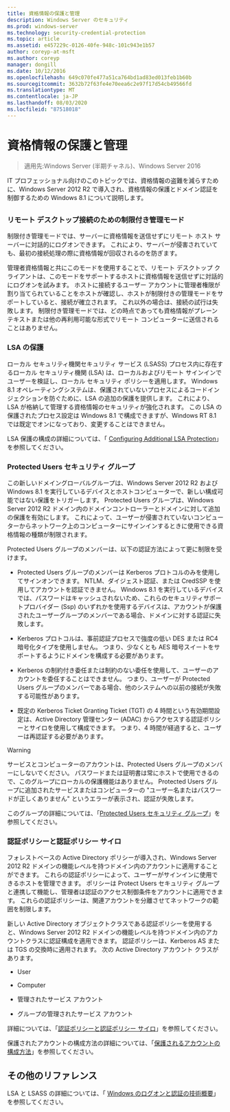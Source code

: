 ```yaml
---
title: 資格情報の保護と管理
description: Windows Server のセキュリティ
ms.prod: windows-server
ms.technology: security-credential-protection
ms.topic: article
ms.assetid: e457229c-0126-40fe-948c-101c943e1b57
author: coreyp-at-msft
ms.author: coreyp
manager: dongill
ms.date: 10/12/2016
ms.openlocfilehash: 649c070fe477a51ca764bd1ad83ed013feb1b60b
ms.sourcegitcommit: 3632b72f63fe4e70eea6c2e97f17d54cb49566fd
ms.translationtype: MT
ms.contentlocale: ja-JP
ms.lasthandoff: 08/03/2020
ms.locfileid: "87518018"
---
```

# <a name="credentials-protection-and-management"></a>資格情報の保護と管理

>適用先:Windows Server (半期チャネル)、Windows Server 2016

IT プロフェッショナル向けのこのトピックでは、資格情報の盗難を減らすために、Windows Server 2012 R2 で導入され、資格情報の保護とドメイン認証を制御するための Windows 8.1 について説明します。

## <a name="BKMK_CredentialsProtectionManagement"></a>
### <a name="restricted-admin-mode-for-remote-desktop-connection"></a>リモート デスクトップ接続のための制限付き管理モード
制限付き管理モードでは、サーバーに資格情報を送信せずにリモート ホスト サーバーに対話的にログオンできます。 これにより、サーバーが侵害されていても、最初の接続処理の際に資格情報が回収されるのを防ぎます。

管理者資格情報と共にこのモードを使用することで、リモート デスクトップ クライアントは、このモードをサポートするホストに資格情報を送信せずに対話的にログオンを試みます。 ホストに接続するユーザー アカウントに管理者権限が割り当てられていることをホストが確認し、ホストが制限付きの管理モードをサポートしていると、接続が確立されます。 これ以外の場合は、接続の試行は失敗します。 制限付き管理モードでは、どの時点であっても資格情報がプレーンテキストまたは他の再利用可能な形式でリモート コンピューターに送信されることはありません。

### <a name="lsa-protection"></a>LSA の保護
ローカル セキュリティ機関セキュリティ サービス (LSASS) プロセス内に存在するローカル セキュリティ機関 (LSA) は、ローカルおよびリモート サインインでユーザーを検証し、ローカル セキュリティ ポリシーを適用します。 Windows 8.1 オペレーティングシステムは、保護されていないプロセスによるコードインジェクションを防ぐために、LSA の追加の保護を提供します。 これにより、LSA が格納して管理する資格情報のセキュリティが強化されます。 この LSA の保護されたプロセス設定は Windows 8.1 で構成できますが、Windows RT 8.1 では既定でオンになっており、変更することはできません。

LSA 保護の構成の詳細については、「 [Configuring Additional LSA Protection](configuring-additional-lsa-protection.md)」を参照してください。

### <a name="protected-users-security-group"></a>Protected Users セキュリティ グループ
この新しいドメイングローバルグループは、Windows Server 2012 R2 および Windows 8.1 を実行しているデバイスとホストコンピューターで、新しい構成可能ではない保護をトリガーします。 Protected Users グループは、Windows Server 2012 R2 ドメイン内のドメインコントローラーとドメインに対して追加の保護を有効にします。 これによって、ユーザーが侵害されていないコンピューターからネットワーク上のコンピューターにサインインするときに使用できる資格情報の種類が制限されます。

Protected Users グループのメンバーは、以下の認証方法によって更に制限を受けます。

-   Protected Users グループのメンバーは Kerberos プロトコルのみを使用してサインオンできます。 NTLM、ダイジェスト認証、または CredSSP を使用してアカウントを認証できません。 Windows 8.1 を実行しているデバイスでは、パスワードはキャッシュされないため、これらのセキュリティサポートプロバイダー (Ssp) のいずれかを使用するデバイスは、アカウントが保護されたユーザーグループのメンバーである場合、ドメインに対する認証に失敗します。

-   Kerberos プロトコルは、事前認証プロセスで強度の低い DES または RC4 暗号化タイプを使用しません。 つまり、少なくとも AES 暗号スイートをサポートするようにドメインを構成する必要があります。

-   Kerberos の制約付き委任または制約のない委任を使用して、ユーザーのアカウントを委任することはできません。 つまり、ユーザーが Protected Users グループのメンバーである場合、他のシステムへの以前の接続が失敗する可能性があります。

-   既定の Kerberos Ticket Granting Ticket (TGT) の 4 時間という有効期間設定は、Active Directory 管理センター (ADAC) からアクセスする認証ポリシーとサイロを使用して構成できます。 つまり、4 時間が経過すると、ユーザーは再認証する必要があります。

> [!WARNING]
> サービスとコンピューターのアカウントは、Protected Users グループのメンバーにしないでください。 パスワードまたは証明書は常にホストで使用できるので、このグループにローカルの保護機能はありません。 Protected Users グループに追加されたサービスまたはコンピューターの "ユーザー名またはパスワードが正しくありません" というエラーが表示され、認証が失敗します。

このグループの詳細については、「[Protected Users セキュリティ グループ](protected-users-security-group.md)」を参照してください。

### <a name="authentication-policy-and-authentication-policy-silos"></a>認証ポリシーと認証ポリシー サイロ
フォレストベースの Active Directory ポリシーが導入され、Windows Server 2012 R2 ドメインの機能レベルを持つドメイン内のアカウントに適用することができます。 これらの認証ポリシーによって、ユーザーがサインインに使用できるホストを管理できます。 ポリシーは Protect Users セキュリティ グループと連携して機能し、管理者は認証のアクセス制御条件をアカウントに適用できます。 これらの認証ポリシーは、関連アカウントを分離させてネットワークの範囲を制限します。

新しい Active Directory オブジェクトクラスである認証ポリシーを使用すると、Windows Server 2012 R2 ドメインの機能レベルを持つドメイン内のアカウントクラスに認証構成を適用できます。 認証ポリシーは、Kerberos AS または TGS の交換時に適用されます。 次の Active Directory アカウント クラスがあります。

-   User

-   Computer

-   管理されたサービス アカウント

-   グループの管理されたサービス アカウント

詳細については、「[認証ポリシーと認証ポリシー サイロ](authentication-policies-and-authentication-policy-silos.md)」を参照してください。

保護されたアカウントの構成方法の詳細については、「[保護されるアカウントの構成方法](https://docs.microsoft.com/windows-server/identity/ad-ds/manage/how-to-configure-protected-accounts)」を参照してください。

## <a name="additional-references"></a>その他のリファレンス
LSA と LSASS の詳細については、「 [Windows のログオンと認証の技術概要](https://technet.microsoft.com/library/dn169029(v=ws.10).aspx)」を参照してください。



